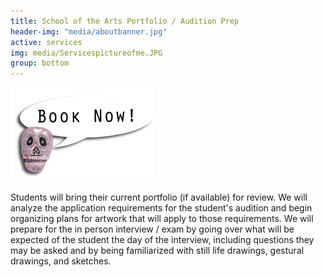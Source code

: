 ```yaml
---
title: School of the Arts Portfolio / Audition Prep
header-img: "media/aboutbanner.jpg"
active: services
img: media/Servicespictureofme.JPG
group: bottom
---
```


<a class="booknow" href="https://meetings.hubspot.com/trinaisartsy" target="new"><img class="bookme" src="/img/bookbutton.png" alt="Book Now!"></a>


Students will bring their current portfolio (if available) for review. We will analyze the application requirements for the student's audition and begin organizing plans for artwork that will apply to those requirements. We will prepare for the in person interview / exam by going over what will be expected of the student the day of the interview, including questions they may be asked and by being familiarized with still life drawings, gestural drawings, and sketches.

